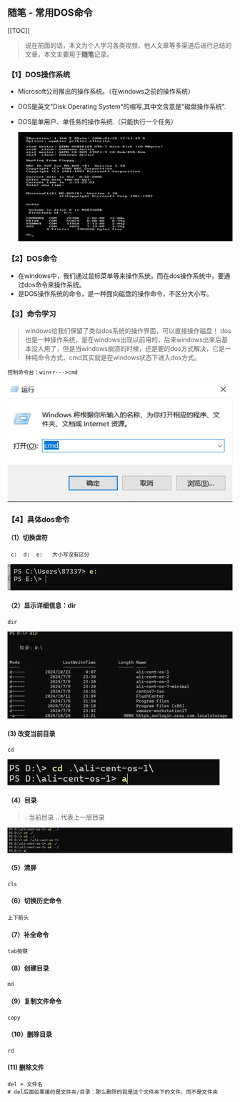 ## 随笔 - 常用DOS命令

[[TOC]]

> 说在前面的话，本文为个人学习各类视频、他人文章等多渠道后进行总结的文章，本文主要用于<b>随笔</b>记录。

### 【1】DOS操作系统
- Microsoft公司推出的操作系统。（在windows之前的操作系统）

- DOS是英文"Disk Operating System"的缩写,其中文含意是"磁盘操作系统".

- DOS是单用户、单任务的操作系统.（只能执行一个任务）

  ![image-20241026005223309](../../../.vuepress/public/images/image-20241026005223309.png)

### 【2】DOS命令

- 在windows中，我们通过鼠标菜单等来操作系统，而在dos操作系统中，要通过dos命令来操作系统。
- 是DOS操作系统的命令，是一种面向磁盘的操作命令，不区分大小写。

### 【3】命令学习

> windows给我们保留了类似dos系统的操作界面，可以直接操作磁盘！
> dos 也是一种操作系统，是在windows出现以前用的，后来windows出来后基本没人用了，但是当windows崩溃的时候，还是要的dos方式解决，它是一种纯命令方式，cmd其实就是在windows状态下进入dos方式。

`控制命令台：win+r--->cmd`

![image-20241026005343828](../../../.vuepress/public/images/image-20241026005343828.png)

### 【4】具体dos命令

#### （1）切换盘符

``` dos
 c:  d:  e:   大小写没有区分
```

![image-20241026005453804](../../../.vuepress/public/images/image-20241026005453804.png)

#### （2）显示详细信息：dir

``` dos
dir
```

![image-20241026005626840](../../../.vuepress/public/images/image-20241026005626840.png)

#### (3) 改变当前目录

``` dos
cd
```

![image-20241026005845397](../../../.vuepress/public/images/image-20241026005845397.png)

#### （4）目录

> . 当前目录
>         ..  代表上一层目录

![image-20241026010100477](../../../.vuepress/public/images/image-20241026010100477.png)

#### （5）清屏

``` DOS
cls
```

#### （6）切换历史命令

``` dos
上下箭头
```

#### （7）补全命令

``` dos
tab按键
```

#### （8）创建目录

``` dos
md
```

#### （9）复制文件命令

``` dos
copy
```

#### （10）删除目录

``` dos
rd
```

#### (11) 删除文件

``` dos
del + 文件名
# del后面如果接的是文件夹/目录：那么删除的就是这个文件夹下的文件，而不是文件夹
```

